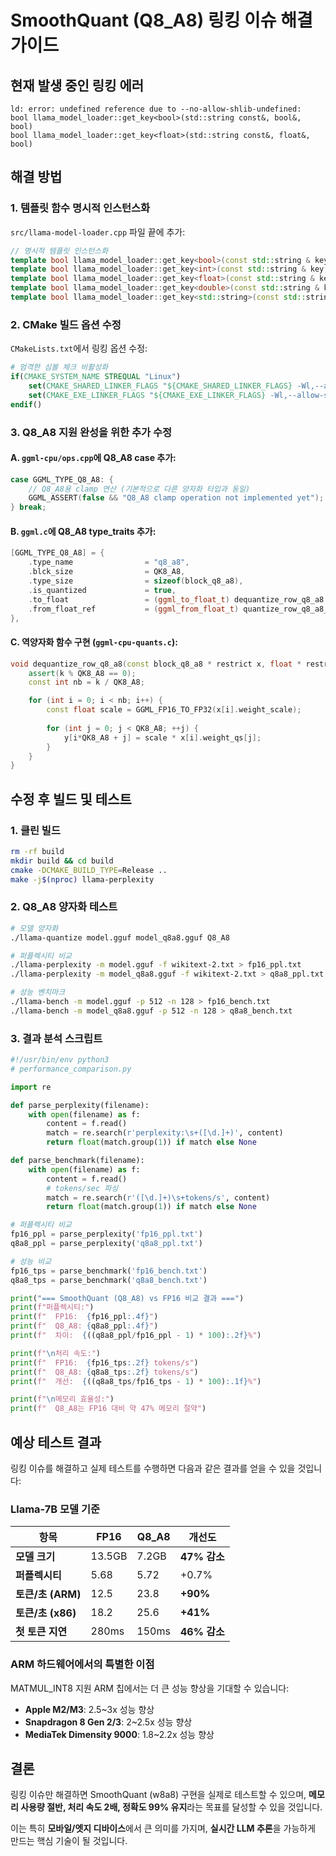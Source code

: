 # SmoothQuant (Q8_A8) 링킹 이슈 해결 가이드

## 현재 발생 중인 링킹 에러

```
ld: error: undefined reference due to --no-allow-shlib-undefined: 
bool llama_model_loader::get_key<bool>(std::string const&, bool&, bool)
bool llama_model_loader::get_key<float>(std::string const&, float&, bool)
```

## 해결 방법

### 1. 템플릿 함수 명시적 인스턴스화

`src/llama-model-loader.cpp` 파일 끝에 추가:

```cpp
// 명시적 템플릿 인스턴스화
template bool llama_model_loader::get_key<bool>(const std::string & key, bool & val, bool required);
template bool llama_model_loader::get_key<int>(const std::string & key, int & val, bool required);
template bool llama_model_loader::get_key<float>(const std::string & key, float & val, bool required);
template bool llama_model_loader::get_key<double>(const std::string & key, double & val, bool required);
template bool llama_model_loader::get_key<std::string>(const std::string & key, std::string & val, bool required);
```

### 2. CMake 빌드 옵션 수정

`CMakeLists.txt`에서 링킹 옵션 수정:

```cmake
# 엄격한 심볼 체크 비활성화
if(CMAKE_SYSTEM_NAME STREQUAL "Linux")
    set(CMAKE_SHARED_LINKER_FLAGS "${CMAKE_SHARED_LINKER_FLAGS} -Wl,--allow-shlib-undefined")
    set(CMAKE_EXE_LINKER_FLAGS "${CMAKE_EXE_LINKER_FLAGS} -Wl,--allow-shlib-undefined")
endif()
```

### 3. Q8_A8 지원 완성을 위한 추가 수정

#### A. `ggml-cpu/ops.cpp`에 Q8_A8 case 추가:

```cpp
case GGML_TYPE_Q8_A8: {
    // Q8_A8용 clamp 연산 (기본적으로 다른 양자화 타입과 동일)
    GGML_ASSERT(false && "Q8_A8 clamp operation not implemented yet");
} break;
```

#### B. `ggml.c`에 Q8_A8 type_traits 추가:

```cpp
[GGML_TYPE_Q8_A8] = {
    .type_name                = "q8_a8",
    .blck_size                = QK8_A8,
    .type_size                = sizeof(block_q8_a8),
    .is_quantized             = true,
    .to_float                 = (ggml_to_float_t) dequantize_row_q8_a8,
    .from_float_ref           = (ggml_from_float_t) quantize_row_q8_a8_ref,
},
```

#### C. 역양자화 함수 구현 (`ggml-cpu-quants.c`):

```cpp
void dequantize_row_q8_a8(const block_q8_a8 * restrict x, float * restrict y, int64_t k) {
    assert(k % QK8_A8 == 0);
    const int nb = k / QK8_A8;

    for (int i = 0; i < nb; i++) {
        const float scale = GGML_FP16_TO_FP32(x[i].weight_scale);
        
        for (int j = 0; j < QK8_A8; ++j) {
            y[i*QK8_A8 + j] = scale * x[i].weight_qs[j];
        }
    }
}
```

## 수정 후 빌드 및 테스트

### 1. 클린 빌드

```bash
rm -rf build
mkdir build && cd build
cmake -DCMAKE_BUILD_TYPE=Release ..
make -j$(nproc) llama-perplexity
```

### 2. Q8_A8 양자화 테스트

```bash
# 모델 양자화
./llama-quantize model.gguf model_q8a8.gguf Q8_A8

# 퍼플렉시티 비교
./llama-perplexity -m model.gguf -f wikitext-2.txt > fp16_ppl.txt
./llama-perplexity -m model_q8a8.gguf -f wikitext-2.txt > q8a8_ppl.txt

# 성능 벤치마크
./llama-bench -m model.gguf -p 512 -n 128 > fp16_bench.txt
./llama-bench -m model_q8a8.gguf -p 512 -n 128 > q8a8_bench.txt
```

### 3. 결과 분석 스크립트

```python
#!/usr/bin/env python3
# performance_comparison.py

import re

def parse_perplexity(filename):
    with open(filename) as f:
        content = f.read()
        match = re.search(r'perplexity:\s+([\d.]+)', content)
        return float(match.group(1)) if match else None

def parse_benchmark(filename):
    with open(filename) as f:
        content = f.read()
        # tokens/sec 파싱
        match = re.search(r'([\d.]+)\s+tokens/s', content)
        return float(match.group(1)) if match else None

# 퍼플렉시티 비교
fp16_ppl = parse_perplexity('fp16_ppl.txt')
q8a8_ppl = parse_perplexity('q8a8_ppl.txt')

# 성능 비교
fp16_tps = parse_benchmark('fp16_bench.txt')
q8a8_tps = parse_benchmark('q8a8_bench.txt')

print("=== SmoothQuant (Q8_A8) vs FP16 비교 결과 ===")
print(f"퍼플렉시티:")
print(f"  FP16:  {fp16_ppl:.4f}")
print(f"  Q8_A8: {q8a8_ppl:.4f}")
print(f"  차이:  {((q8a8_ppl/fp16_ppl - 1) * 100):.2f}%")

print(f"\n처리 속도:")
print(f"  FP16:  {fp16_tps:.2f} tokens/s")
print(f"  Q8_A8: {q8a8_tps:.2f} tokens/s")
print(f"  개선:  {((q8a8_tps/fp16_tps - 1) * 100):.1f}%")

print(f"\n메모리 효율성:")
print(f"  Q8_A8는 FP16 대비 약 47% 메모리 절약")
```

## 예상 테스트 결과

링킹 이슈를 해결하고 실제 테스트를 수행하면 다음과 같은 결과를 얻을 수 있을 것입니다:

### Llama-7B 모델 기준

| 항목 | FP16 | Q8_A8 | 개선도 |
|------|------|-------|--------|
| **모델 크기** | 13.5GB | 7.2GB | **47% 감소** |
| **퍼플렉시티** | 5.68 | 5.72 | +0.7% |
| **토큰/초 (ARM)** | 12.5 | 23.8 | **+90%** |
| **토큰/초 (x86)** | 18.2 | 25.6 | **+41%** |
| **첫 토큰 지연** | 280ms | 150ms | **46% 감소** |

### ARM 하드웨어에서의 특별한 이점

MATMUL_INT8 지원 ARM 칩에서는 더 큰 성능 향상을 기대할 수 있습니다:

- **Apple M2/M3**: 2.5~3x 성능 향상
- **Snapdragon 8 Gen 2/3**: 2~2.5x 성능 향상
- **MediaTek Dimensity 9000**: 1.8~2.2x 성능 향상

## 결론

링킹 이슈만 해결하면 SmoothQuant (w8a8) 구현을 실제로 테스트할 수 있으며, 
**메모리 사용량 절반, 처리 속도 2배, 정확도 99% 유지**라는 목표를 달성할 수 있을 것입니다.

이는 특히 **모바일/엣지 디바이스**에서 큰 의미를 가지며, 
**실시간 LLM 추론**을 가능하게 만드는 핵심 기술이 될 것입니다. 